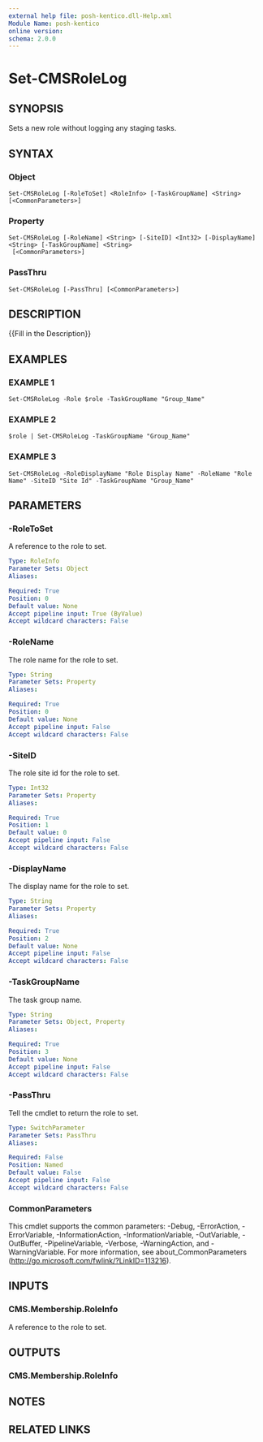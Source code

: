 ```yaml
---
external help file: posh-kentico.dll-Help.xml
Module Name: posh-kentico
online version:
schema: 2.0.0
---
```


# Set-CMSRoleLog

## SYNOPSIS
Sets a new role without logging any staging tasks.

## SYNTAX

### Object
```
Set-CMSRoleLog [-RoleToSet] <RoleInfo> [-TaskGroupName] <String> [<CommonParameters>]
```

### Property
```
Set-CMSRoleLog [-RoleName] <String> [-SiteID] <Int32> [-DisplayName] <String> [-TaskGroupName] <String>
 [<CommonParameters>]
```

### PassThru
```
Set-CMSRoleLog [-PassThru] [<CommonParameters>]
```

## DESCRIPTION
{{Fill in the Description}}

## EXAMPLES

### EXAMPLE 1
```
Set-CMSRoleLog -Role $role -TaskGroupName "Group_Name"
```

### EXAMPLE 2
```
$role | Set-CMSRoleLog -TaskGroupName "Group_Name"
```

### EXAMPLE 3
```
Set-CMSRoleLog -RoleDisplayName "Role Display Name" -RoleName "Role Name" -SiteID "Site Id" -TaskGroupName "Group_Name"
```

## PARAMETERS

### -RoleToSet
A reference to the role to set.

```yaml
Type: RoleInfo
Parameter Sets: Object
Aliases:

Required: True
Position: 0
Default value: None
Accept pipeline input: True (ByValue)
Accept wildcard characters: False
```

### -RoleName
The role name for the role to set.

```yaml
Type: String
Parameter Sets: Property
Aliases:

Required: True
Position: 0
Default value: None
Accept pipeline input: False
Accept wildcard characters: False
```

### -SiteID
The role site id for the role to set.

```yaml
Type: Int32
Parameter Sets: Property
Aliases:

Required: True
Position: 1
Default value: 0
Accept pipeline input: False
Accept wildcard characters: False
```

### -DisplayName
The display name for the role to set.

```yaml
Type: String
Parameter Sets: Property
Aliases:

Required: True
Position: 2
Default value: None
Accept pipeline input: False
Accept wildcard characters: False
```

### -TaskGroupName
The task group name.

```yaml
Type: String
Parameter Sets: Object, Property
Aliases:

Required: True
Position: 3
Default value: None
Accept pipeline input: False
Accept wildcard characters: False
```

### -PassThru
Tell the cmdlet to return the role to set.

```yaml
Type: SwitchParameter
Parameter Sets: PassThru
Aliases:

Required: False
Position: Named
Default value: False
Accept pipeline input: False
Accept wildcard characters: False
```

### CommonParameters
This cmdlet supports the common parameters: -Debug, -ErrorAction, -ErrorVariable, -InformationAction, -InformationVariable, -OutVariable, -OutBuffer, -PipelineVariable, -Verbose, -WarningAction, and -WarningVariable.
For more information, see about_CommonParameters (http://go.microsoft.com/fwlink/?LinkID=113216).

## INPUTS

### CMS.Membership.RoleInfo
A reference to the role to set.

## OUTPUTS

### CMS.Membership.RoleInfo

## NOTES

## RELATED LINKS
